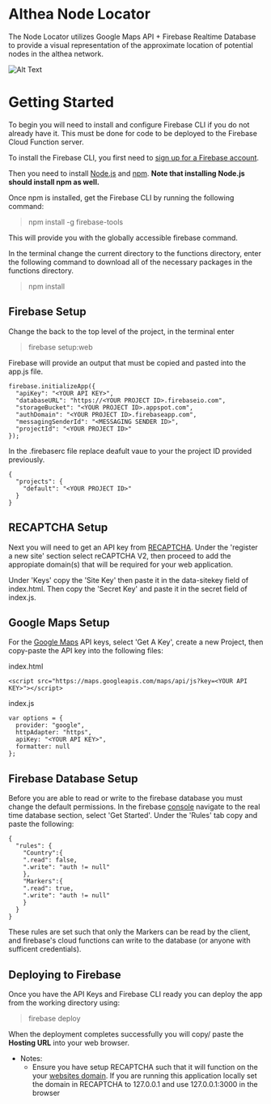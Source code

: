# Althea Node Locator

The Node Locator utilizes Google Maps API + Firebase Realtime Database to provide a visual representation of the approximate location of potential nodes in the althea network.

![Alt Text](https://media.giphy.com/media/L0cr4jXOb4JTwrgNHF/giphy.gif)

# Getting Started

To begin you will need to install and configure Firebase CLI if you do not already have it. This must be done for code to be deployed to the Firebase Cloud Function server.

To install the Firebase CLI, you first need to [sign up for a Firebase account](https://firebase.google.com/).

Then you need to install [Node.js](http://nodejs.org/) and [npm](https://npmjs.org/). **Note that installing Node.js should install npm as well.**

Once npm is installed, get the Firebase CLI by running the following command:

> npm install -g firebase-tools

This will provide you with the globally accessible firebase command.

In the terminal change the current directory to the functions directory, enter the following command to download all of the necessary packages in the functions directory.

> npm install

## Firebase Setup

Change the back to the top level of the project, in the terminal enter

> firebase setup:web

Firebase will provide an output that must be copied and pasted into the app.js file. 

```
firebase.initializeApp({
  "apiKey": "<YOUR API KEY>",
  "databaseURL": "https://<YOUR PROJECT ID>.firebaseio.com",
  "storageBucket": "<YOUR PROJECT ID>.appspot.com",
  "authDomain": "<YOUR PROJECT ID>.firebaseapp.com",
  "messagingSenderId": "<MESSAGING SENDER ID>",
  "projectId": "<YOUR PROJECT ID>"
});
```

In the .firebaserc file replace deafult vaue to your the project ID provided previously.

```
{
  "projects": {
    "default": "<YOUR PROJECT ID>"
  }
}
``` 

## RECAPTCHA Setup

Next you will need to get an API key from [RECAPTCHA](https://www.google.com/recaptcha/admin#list). Under the 'register a new site' section select reCAPTCHA V2, then proceed to add the appropiate domain(s) that will be required for your web application.

Under 'Keys' copy the 'Site Key' then paste it in the data-sitekey field of index.html. Then copy the 'Secret Key' and paste it in the secret field of index.js. 

## Google Maps Setup

For the [Google Maps](https://developers.google.com/maps/documentation/javascript/get-api-key) API keys, select 'Get A Key', create a new Project, then copy-paste the API key into the following files:

index.html
```
<script src="https://maps.googleapis.com/maps/api/js?key=<YOUR API KEY>"></script>
``` 

index.js
```
var options = {
  provider: "google",
  httpAdapter: "https",
  apiKey: "<YOUR API KEY>",
  formatter: null
};
```

## Firebase Database Setup

Before you are able to read or write to the firebase database you must change the default permissions. In the firebase [console](https://firebase.google.com/) navigate to the real time database section, select 'Get Started'. Under the 'Rules' tab copy and paste the following:

```
{
  "rules": {
    "Country":{
    ".read": false,
    ".write": "auth != null"      
    },
    "Markers":{
    ".read": true,
    ".write": "auth != null"      
    }
  }
}
```

These rules are set such that only the Markers can be read by the client, and firebase's cloud functions can write to the database (or anyone with sufficent credentials). 

## Deploying to Firebase

Once you have the API Keys and Firebase CLI ready you can deploy the app from the working directory using:

> firebase deploy

When the deployment completes successfully you will copy/ paste the **Hosting URL** into your web browser.

* Notes:
  * Ensure you have setup RECAPTCHA such that it will function on the your [websites domain](https://developers.google.com/recaptcha/docs/domain_validation). If you are running this application locally set the domain in RECAPTCHA to 127.0.0.1 and use 127.0.0.1:3000 in the browser
